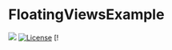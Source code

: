 # FloatingViewsExample

[![](https://jitpack.io/v/paz-lavi/TaskRunner.svg)](https://jitpack.io/#DaniKoza/FloatingViewsExample) [![License](https://img.shields.io/badge/License-Apache%202.0-blue.svg)](https://github.com/paz-lavi/TaskRunner/blob/master/LICENSE) [!

